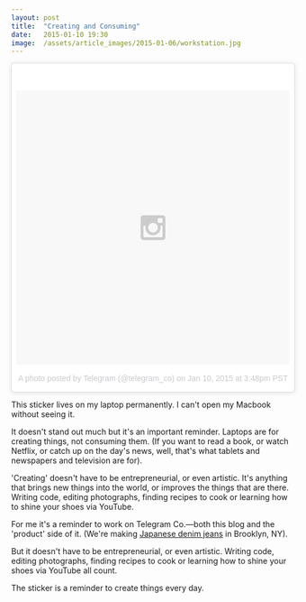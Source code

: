 ```yaml
---
layout: post
title:  "Creating and Consuming"
date:   2015-01-10 19:30
image:  /assets/article_images/2015-01-06/workstation.jpg
---
```


<blockquote class="instagram-media" data-instgrm-version="4" style=" background:#FFF; border:0; border-radius:3px; box-shadow:0 0 1px 0 rgba(0,0,0,0.5),0 1px 10px 0 rgba(0,0,0,0.15); margin: 1px; max-width:658px; padding:0; width:99.375%; width:-webkit-calc(100% - 2px); width:calc(100% - 2px);"><div style="padding:8px;"> <div style=" background:#F8F8F8; line-height:0; margin-top:40px; padding:50% 0; text-align:center; width:100%;"> <div style=" background:url(data:image/png;base64,iVBORw0KGgoAAAANSUhEUgAAACwAAAAsCAMAAAApWqozAAAAGFBMVEUiIiI9PT0eHh4gIB4hIBkcHBwcHBwcHBydr+JQAAAACHRSTlMABA4YHyQsM5jtaMwAAADfSURBVDjL7ZVBEgMhCAQBAf//42xcNbpAqakcM0ftUmFAAIBE81IqBJdS3lS6zs3bIpB9WED3YYXFPmHRfT8sgyrCP1x8uEUxLMzNWElFOYCV6mHWWwMzdPEKHlhLw7NWJqkHc4uIZphavDzA2JPzUDsBZziNae2S6owH8xPmX8G7zzgKEOPUoYHvGz1TBCxMkd3kwNVbU0gKHkx+iZILf77IofhrY1nYFnB/lQPb79drWOyJVa/DAvg9B/rLB4cC+Nqgdz/TvBbBnr6GBReqn/nRmDgaQEej7WhonozjF+Y2I/fZou/qAAAAAElFTkSuQmCC); display:block; height:44px; margin:0 auto -44px; position:relative; top:-22px; width:44px;"></div></div><p style=" color:#c9c8cd; font-family:Arial,sans-serif; font-size:14px; line-height:17px; margin-bottom:0; margin-top:8px; overflow:hidden; padding:8px 0 7px; text-align:center; text-overflow:ellipsis; white-space:nowrap;"><a href="https://instagram.com/p/xsUPb0tLcl/" style=" color:#c9c8cd; font-family:Arial,sans-serif; font-size:14px; font-style:normal; font-weight:normal; line-height:17px; text-decoration:none;" target="_top">A photo posted by Telegram (@telegram_co)</a> on <time style=" font-family:Arial,sans-serif; font-size:14px; line-height:17px;" datetime="2015-01-10T23:48:47+00:00">Jan 10, 2015 at 3:48pm PST</time></p></div></blockquote>
<script async defer src="//platform.instagram.com/en_US/embeds.js"></script>

This sticker lives on my laptop permanently. I can't open my Macbook without seeing it.

It doesn't stand out much but it's an important reminder. Laptops are for creating things, not consuming them. (If you want to read a book, or watch Netflix, or catch up on the day's news, well, that's what tablets and newspapers and television are for).

'Creating' doesn't have to be entrepreneurial, or even artistic. It's anything that brings new things into the world, or improves the things that are there. Writing code, editing photographs, finding recipes to cook or learning how to shine your shoes via YouTube. 

For me it's a reminder to work on Telegram Co.—both this blog and the 'product' side of it. (We're making [Japanese denim jeans](http://telegram-co.com/) in Brooklyn, NY).

But it doesn't have to be entrepreneurial, or even artistic. Writing code, editing photographs, finding recipes to cook or learning how to shine your shoes via YouTube all count.

The sticker is a reminder to create things every day.
